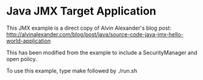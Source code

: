 # Java JMX Target Application

This JMX example is a direct copy of Alvin Alexander's blog post:
  http://alvinalexander.com/blog/post/java/source-code-java-jmx-hello-world-application

This has been modified from the example to include a SecurityManager and open policy.

To use this example, type make followed by ./run.sh


